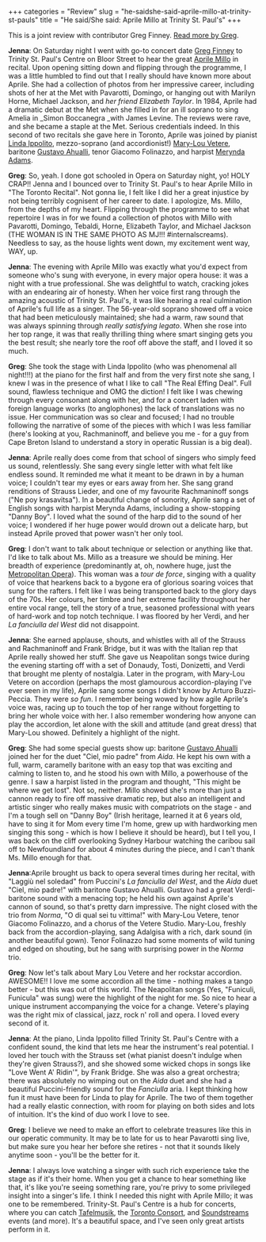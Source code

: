 +++
categories = "Review"
slug = "he-saidshe-said-aprile-millo-at-trinity-st-pauls"
title = "He said/She said: Aprile Millo at Trinity St. Paul&#039;s"
+++

This is a joint review with contributor Greg Finney. [Read more by Greg](http://schmopera.com/author/greg/).

**Jenna**: On Saturday night I went with go-to concert date [Greg Finney](/author/greg/) to Trinity St. Paul's Centre on Bloor Street to hear the great [Aprile Millo](http://www.aprilemillo.org/) in recital. Upon opening sitting down and flipping through the programme, I was a little humbled to find out that I really should have known more about Aprile. She had a collection of photos from her impressive career, including shots of her at the Met with Pavarotti, Domingo, or hanging out with Marilyn Horne, Michael Jackson, and _her friend Elizabeth Taylor_. In 1984, Aprile had a dramatic debut at the Met when she filled in for an ill soprano to sing Amelia in _Simon Boccanegra _with James Levine. The reviews were rave, and she became a staple at the Met. Serious credentials indeed. In this second of two recitals she gave here in Toronto, Aprile was joined by pianist [Linda Ippolito](http://www.insidetoronto.com/news-story/4361454-york-s-linda-ippolito-intertwines-music-and-law/), mezzo-soprano (and accordionist!) [Mary-Lou Vetere](http://legacy.wlu.ca/homepage.php?grp_id=12802&f_id=29), baritone [Gustavo Ahualli](http://www.gustavoahualli.com/), tenor Giacomo Folinazzo, and harpist [Merynda Adams](http://www.merynda.com/).

**Greg**: So, yeah. I done got schooled in Opera on Saturday night, yo! HOLY CRAP!! Jenna and I bounced over to Trinity St. Paul's to hear Aprile Millo in "The Toronto Recital". Not gonna lie, I felt like I did her a great injustice by not being terribly cognisent of her career to date. I apologize, Ms. Millo, from the depths of my heart. Flipping through the programme to see what repertoire I was in for we found a collection of photos with Millo with Pavarotti, Domingo, Tebaldi, Horne, Elizabeth Taylor, and Michael Jackson (THE WOMAN IS IN THE SAME PHOTO AS MJ!!! #internalscreams). Needless to say, as the house lights went down, my excitement went way, WAY, up.

**Jenna**: The evening with Aprile Millo was exactly what you'd expect from someone who's sung with everyone, in every major opera house: it was a night with a true professional. She was delightful to watch, cracking jokes with an endearing air of honesty. When her voice first rang through the amazing acoustic of Trinity St. Paul's, it was like hearing a real culmination of Aprile's full life as a singer. The 56-year-old soprano showed off a voice that had been meticulously maintained; she had a warm, raw sound that was always spinning through _really satisfying legato_. When she rose into her top range, it was that really thrilling thing where smart singing gets you the best result; she nearly tore the roof off above the staff, and I loved it so much.

**Greg**: She took the stage with Linda Ippolito (who was phenomenal all night!!!) at the piano for the first half and from the very first note she sang, I knew I was in the presence of what I like to call "The Real Effing Deal". Full sound, flawless technique and OMG the diction! I felt like I was chewing through every consonant along with her, and for a concert laden with foreign language works (to anglophones) the lack of translations was no issue. Her communication was so clear and focused; I had no trouble following the narrative of some of the pieces with which I was less familiar (here's looking at you, Rachmaninoff, and believe you me - for a guy from Cape Breton Island to understand a story in operatic Russian is a big deal).

**Jenna**: Aprile really does come from that school of singers who simply feed us sound, relentlessly. She sang every single letter with what felt like endless sound. It reminded me what it meant to be drawn in by a human voice; I couldn't tear my eyes or ears away from her. She sang grand renditions of Strauss Lieder, and one of my favourite Rachmaninoff songs ("Ne poy krasavitsa"). In a beautiful change of sonority, Aprile sang a set of English songs with harpist Merynda Adams, including a show-stopping "Danny Boy". I loved what the sound of the harp did to the sound of her voice; I wondered if her huge power would drown out a delicate harp, but instead Aprile proved that power wasn't her only tool.

**Greg**: I don't want to talk about technique or selection or anything like that. I'd like to talk about Ms. Millo as a treasure we should be mining. Her breadth of experience (predominantly at, oh, nowhere huge, just the [Metropolitan Opera](http://en.wikipedia.org/wiki/Aprile_Millo#Career_highlights)). This woman was a _tour de force_, singing with a quality of voice that hearkens back to a bygone era of glorious soaring voices that sung for the rafters. I felt like I was being transported back to the glory days of the 70s. Her colours, her timbre and her extreme facility throughout her entire vocal range, tell the story of a true, seasoned professional with years of hard-work and top notch technique. I was floored by her Verdi, and her _La fanciulla del West_ did not disappoint.

**Jenna**: She earned applause, shouts, and whistles with all of the Strauss and Rachmaninoff and Frank Bridge, but it was with the Italian rep that Aprile really showed her stuff. She gave us Neapolitan songs twice during the evening starting off with a set of Donaudy, Tosti, Donizetti, and Verdi that brought me plenty of nostalgia. Later in the program, with Mary-Lou Vetere on accordion (perhaps the most glamourous accordion-playing I've ever seen in my life), Aprile sang some songs I didn't know by Arturo Buzzi-Peccia. They were _so fun_. I remember being wowed by how agile Aprile's voice was, racing up to touch the top of her range without forgetting to bring her whole voice with her. I also remember wondering how anyone can play the accordion, let alone with the skill and attitude (and great dress) that Mary-Lou showed. Definitely a highlight of the night.

**Greg**: She had some special guests show up: baritone [Gustavo Ahualli](http://www.gustavoahualli.com/) joined her for the duet "Ciel, mio padre" from _Aida_. He kept his own with a full, warm, caramelly baritone with an easy top that was exciting and calming to listen to, and he stood his own with Millo, a powerhouse of the genre. I saw a harpist listed in the program and thought, "This might be where we get lost". Not so, neither. Millo showed she's more than just a cannon ready to fire off massive dramatic rep, but also an intelligent and artistic singer who really makes music with compatriots on the stage - and I'm a tough sell on "Danny Boy" (Irish heritage, learned it at 6 years old, have to sing it for Mom every time I'm home, grew up with hardworking men singing this song - which is how I believe it should be heard), but I tell you, I was back on the cliff overlooking Sydney Harbour watching the caribou sail off to Newfoundland for about 4 minutes during the piece, and I can't thank Ms. Millo enough for that.

**Jenna**:Aprile brought us back to opera several times during her recital, with "Laggiù nel soledad" from Puccini's _La fanciulla del West_, and the _Aida_ duet "Ciel, mio padre!" with baritone Gustavo Ahualli. Gustavo had a great Verdi-baritone sound with a menacing top; he held his own against Aprile's cannon of sound, so that's pretty darn impressive. The night closed with the trio from _Norma_, "O di qual sei tu vittima!" with Mary-Lou Vetere, tenor Giacomo Folinazzo, and a chorus of the Vetere Studio. Mary-Lou, freshly back from the accordion-playing, sang Adalgisa with a rich, dark sound (in another beautiful gown). Tenor Folinazzo had some moments of wild tuning and edged on shouting, but he sang with surprising power in the _Norma_ trio.

**Greg**: Now let's talk about Mary Lou Vetere and her rockstar accordion. AWESOME!! I love me some accordion all the time - nothing makes a tango better - but this was out of this world. The Neapolitan songs (Yes, "Funiculi, Funicula" was sung) were the highlight of the night for me. So nice to hear a unique instrument accompanying the voice for a change. Vetere's playing was the right mix of classical, jazz, rock n' roll and opera. I loved every second of it.

**Jenna**: At the piano, Linda Ippolito filled Trinity St. Paul's Centre with a confident sound, the kind that lets me hear the instrument's real potential. I loved her touch with the Strauss set (what pianist doesn't indulge when they're given Strauss?), and she showed some wicked chops in songs like "Love Went A' Ridin'", by Frank Bridge. She was also a great orchestra; there was absolutely no wimping out on the _Aida_ duet and she had a beautiful Puccini-friendly sound for the _Fanciulla_ aria. I kept thinking how fun it must have been for Linda to play for Aprile. The two of them together had a really elastic connection, with room for playing on both sides and lots of intuition. It's the kind of duo work I love to see.

**Greg**: I believe we need to make an effort to celebrate treasures like this in our operatic community. It may be to late for us to hear Pavarotti sing live, but make sure you hear her before she retires - not that it sounds likely anytime soon - you'll be the better for it.

**Jenna**: I always love watching a singer with such rich experience take the stage as if it's their home. When you get a chance to hear something like that, it's like you're seeing something rare, you're privy to some privileged insight into a singer's life. I think I needed this night with Aprile Millo; it was one to be remembered. Trinity-St. Paul's Centre is a hub for concerts, where you can catch [Tafelmusik](http://www.tafelmusik.org/concerts-tickets/subscriptions-2013-14/concerts-trinity-st-pauls-centre), the [Toronto Consort](http://www.torontoconsort.org/season/schedule.html), and [Soundstreams](http://www.soundstreams.ca/performance-tickets/2014/2014-2015-Season/Vesper) events (and more). It's a beautiful space, and I've seen only great artists perform in it.
